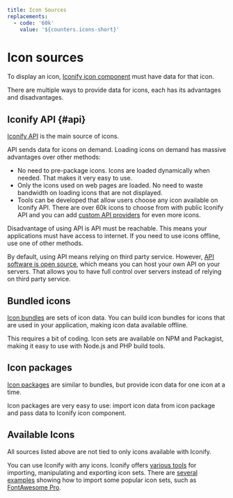 ```yaml
title: Icon Sources
replacements:
  - code: '60k'
    value: '${counters.icons-short}'
```

# Icon sources

To display an icon, [Iconify icon component](../icon-components/index.md) must have data for that icon.

There are multiple ways to provide data for icons, each has its advantages and disadvantages.

## Iconify API {#api}

[Iconify API](../api/index.md) is the main source of icons.

API sends data for icons on demand. Loading icons on demand has massive advantages over other methods:

- No need to pre-package icons. Icons are loaded dynamically when needed. That makes it very easy to use.
- Only the icons used on web pages are loaded. No need to waste bandwidth on loading icons that are not displayed.
- Tools can be developed that allow users choose any icon available on Iconify API. There are over 60k icons to choose from with public Iconify API and you can add [custom API providers](../api/providers.md) for even more icons.

Disadvantage of using API is API must be reachable. This means your applications must have access to internet. If you need to use icons offline, use one of other methods.

By default, using API means relying on third party service. However, [API software is open source](https://github.com/iconify/api.js), which means you can host your own API on your servers. That allows you to have full control over servers instead of relying on third party service.

## Bundled icons

[Icon bundles](../icon-components/bundles/index.md) are sets of icon data. You can build icon bundles for icons that are used in your application, making icon data available offline.

This requires a bit of coding. Icon sets are available on NPM and Packagist, making it easy to use with Node.js and PHP build tools.

## Icon packages

[Icon packages](./npm/index.md) are similar to bundles, but provide icon data for one icon at a time.

Icon packages are very easy to use: import icon data from icon package and pass data to Iconify icon component.

## Available Icons

All sources listed above are not tied to only icons available with Iconify.

You can use Iconify with any icons. Iconify offers [various tools](../tools/index.md) for importing, manipulating and exporting icon sets. There are [several examples](../tools/tools2/examples/index.md) showing how to import some popular icon sets, such as [FontAwesome Pro](../tools/tools2/examples/import-fa-pro.md).
